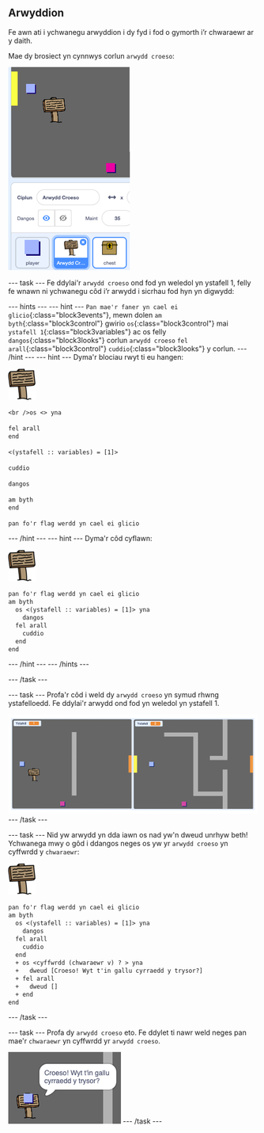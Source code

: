 ## Arwyddion

Fe awn ati i ychwanegu arwyddion i dy fyd i fod o gymorth i’r chwaraewr ar y daith.

Mae dy brosiect yn cynnwys corlun `arwydd croeso`:

![sgrinlun](images/world-sign.png)

--- task --- Fe ddylai'r `arwydd croeso` ond fod yn weledol yn ystafell 1, felly fe wnawn ni ychwanegu côd i’r arwydd i sicrhau fod hyn yn digwydd:

--- hints ---
 --- hint --- `Pan mae'r faner yn cael ei glicio`{:class="block3events"}, mewn dolen `am byth`{:class="block3control"} gwirio `os`{:class="block3control"} mai `ystafell 1`{:class="block3variables"} ac os felly `dangos`{:class="block3looks"} corlun `arwydd croeso` `fel arall`{:class="block3control"} `cuddio`{:class="block3looks"} y corlun.
--- /hint ---
 --- hint --- Dyma'r blociau rwyt ti eu hangen:

![arwydd](images/sign.png)

```blocks3
<br />os <> yna 
  
fel arall
end

<(ystafell :: variables) = [1]>

cuddio

dangos

am byth
end

pan fo'r flag werdd yn cael ei glicio

```

--- /hint --- --- hint --- Dyma'r côd cyflawn:

![arwydd](images/sign.png)

```blocks3
pan fo'r flag werdd yn cael ei glicio
am byth 
  os <(ystafell :: variables) = [1]> yna 
    dangos
  fel arall 
    cuddio
  end
end
```

--- /hint --- --- /hints ---

--- /task ---

--- task --- Profa'r côd i weld dy `arwydd croeso` yn symud rhwng ystafelloedd. Fe ddylai'r arwydd ond fod yn weledol yn ystafell 1.

![sgrinlun](images/world-sign-test.png) --- /task ---

--- task --- Nid yw arwydd yn dda iawn os nad yw'n dweud unrhyw beth! Ychwanega mwy o gôd i ddangos neges os yw yr `arwydd croeso` yn cyffwrdd y `chwaraewr`:

![arwydd](images/sign.png)

```blocks3
pan fo'r flag werdd yn cael ei glicio
am byth 
  os <(ystafell :: variables) = [1]> yna 
    dangos
  fel arall 
    cuddio
  end
  + os <cyffwrdd (chwaraewr v) ? > yna 
  +   dweud [Croeso! Wyt t'in gallu cyrraedd y trysor?]
  + fel arall 
  +   dweud []
  + end
end
```

--- /task ---

--- task --- Profa dy `arwydd croeso` eto. Fe ddylet ti nawr weld neges pan mae'r `chwaraewr` yn cyffwrdd yr `arwydd croeso`.

![sgrinlun](images/world-sign-test2.png) --- /task ---